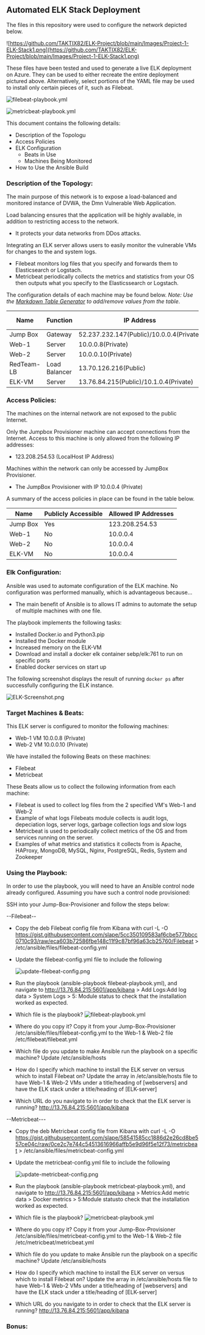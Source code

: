 ## Automated ELK Stack Deployment

The files in this repository were used to configure the network depicted below.

![https://github.com/TAKTIX82/ELK-Project/blob/main/Images/Project-1-ELK-Stack1.png](https://github.com/TAKTIX82/ELK-Project/blob/main/Images/Project-1-ELK-Stack1.png)

These files have been tested and used to generate a live ELK deployment on Azure. They can be used to either recreate the entire deployment pictured above. Alternatively, select portions of the YAML file may be used to install only certain pieces of it, such as Filebeat.

  ![filebeat-playbook.yml](https://github.com/TAKTIX82/ELK-Project/blob/main/Ansible/filebeat-playbook.yml)
  
  ![metricbeat-playbook.yml](https://github.com/TAKTIX82/ELK-Project/blob/main/Ansible/metricbeat-playbook.yml)

This document contains the following details:
- Description of the Topologu
- Access Policies
- ELK Configuration
  - Beats in Use
  - Machines Being Monitored
- How to Use the Ansible Build


### Description of the Topology:

The main purpose of this network is to expose a load-balanced and monitored instance of DVWA, the Dmn Vulnerable Web Application.

Load balancing ensures that the application will be highly available, in addition to restricting access to the network.
- It protects your data networks from DDos attacks.

Integrating an ELK server allows users to easily monitor the vulnerable VMs for changes to the  and system logs.
- Filebeat monitors log files that you specify and forwards them to Elasticsearch or Logstach.
- Metricbeat periodically collects the metrics and statistics from your OS then outputs what you specify to the Elasticssearch or Logstach.

The configuration details of each machine may be found below.
_Note: Use the [Markdown Table Generator](http://www.tablesgenerator.com/markdown_tables) to add/remove values from the table_.

| Name       | Function      | IP Address                                 | Operating System |
|------------|---------------|--------------------------------------------|------------------|
| Jump Box   | Gateway       | 52.237.232.147(Public)/10.0.0.4(Private)   | Linux            |
| Web-1      | Server        | 10.0.0.8(Private)                          | Linux            |
| Web-2      | Server        | 10.0.0.10(Private)                         | Linux            |
| RedTeam-LB | Load Balancer | 13.70.126.216(Public)                      | Linux            |
| ELK-VM     | Server        | 13.76.84.215(Public)/10.1.0.4(Private)     | Linux            |

### Access Policies:

The machines on the internal network are not exposed to the public Internet. 

Only the Jumpbox Provisioner machine can accept connections from the Internet. Access to this machine is only allowed from the following IP addresses:
- 123.208.254.53 (LocalHost IP Address)

Machines within the network can only be accessed by JumpBox Provisioner.
- The JumpBox Provisioner with IP 10.0.0.4 (Private)

A summary of the access policies in place can be found in the table below.

| Name     | Publicly Accessible | Allowed IP Addresses |
|----------|---------------------|----------------------|
| Jump Box | Yes                 | 123.208.254.53       |
| Web-1    | No                  | 10.0.0.4             |
| Web-2    | No                  | 10.0.0.4             |
| ELK-VM   | No                  | 10.0.0.4             |

### Elk Configuration:

Ansible was used to automate configuration of the ELK machine. No configuration was performed manually, which is advantageous because...
- The main benefit of Ansible is to allows IT admins to automate the setup of multiple machines with one file.

The playbook implements the following tasks:
- Installed Docker.io and Python3.pip
- Installed the Docker module
- Increased memory on the ELK-VM
- Download and install a docker elk container sebp/elk:761 to run on specific ports
- Enabled docker services on start up

The following screenshot displays the result of running `docker ps` after successfully configuring the ELK instance.

![ELK-Screenshot.png](https://github.com/TAKTIX82/ELK-Project/blob/main/Images/ELK-Stack-Screenshot.png)

### Target Machines & Beats:
This ELK server is configured to monitor the following machines:
- Web-1 VM 10.0.0.8 (Private)
- Web-2 VM 10.0.0.10 (Private)

We have installed the following Beats on these machines:
- Filebeat
- Metricbeat

These Beats allow us to collect the following information from each machine:
- Filebeat is used to collect log files from the 2 specified VM's Web-1 and Web-2
- Example of what logs Filebeats module collects is audit logs, depeciation logs, server logs, garbage collection logs and slow logs
- Metricbeat is used to periodically collect metrics of the OS and from services running on the server.
- Examples of what metrics and statistics it collects from is Apache, HAProxy, MongoDB, MySQL, Nginx, PostgreSQL, Redis, System and Zookeeper


### Using the Playbook:
In order to use the playbook, you will need to have an Ansible control node already configured. Assuming you have such a control node provisioned: 

SSH into your Jump-Box-Provisioner and follow the steps below:

--Filebeat--

- Copy the deb Filebeat config file from Kibana with curl -L -O https://gist.githubusercontent.com/slape/5cc350109583af6cbe577bbcc0710c93/raw/eca603b72586fbe148c11f9c87bf96a63cb25760/Filebeat > /etc/ansible/files/filebeat-config.yml
- Update the filebeat-config.yml file to include the following 

   ![update-filebeat-config.png](https://github.com/TAKTIX82/ELK-Project/blob/main/Images/update-filebeat-config.png)
  
- Run the playbook (ansible-playbook filebeat-playbook.yml), and navigate to http://13.76.84.215:5601/app/kibana > Add Logs:Add log data > System Logs > 5: Module status to check that the installation worked as expected.
- Which file is the playbook? ![filebeat-playbook.yml](https://github.com/TAKTIX82/ELK-Project/blob/main/Ansible/filebeat-playbook.yml)
- Where do you copy it? Copy it from your Jump-Box-Provisioner /etc/ansible/files/filebeat-config.yml to the Web-1 & Web-2 file /etc/filebeat/filebeat.yml
- Which file do you update to make Ansible run the playbook on a specific machine? Update /etc/ansible/hosts
- How do I specify which machine to install the ELK server on versus which to install Filebeat on? Update the array in /etc/ansible/hosts file to have Web-1 & Web-2 VMs under a title/heading of [webservers] and have the ELK stack under a title/heading of [ELK-server]
- Which URL do you navigate to in order to check that the ELK server is running? http://13.76.84.215:5601/app/kibana

--Metricbeat---

- Copy the deb Metricbeat config file from Kibana with curl -L -O https://gist.githubusercontent.com/slape/58541585cc1886d2e26cd8be557ce04c/raw/0ce2c7e744c54513616966affb5e9d96f5e12f73/metricbeat > /etc/ansible/files/metricbeat-config.yml
- Update the metricbeat-config.yml file to include the following

   ![update-metricbeat-config.png](https://github.com/TAKTIX82/ELK-Project/blob/main/Images/update-metricbeat-config.png)
  
- Run the playbook (ansible-playbook metricbeat-playbook.yml), and navigate to http://13.76.84.215:5601/app/kibana > Metrics:Add metric data > Docker metrics > 5:Module statusto check that the installation worked as expected.
- Which file is the playbook? ![metricbeat-playbook.yml](https://github.com/TAKTIX82/ELK-Project/blob/main/Ansible/metricbeat-playbook.yml)
- Where do you copy it? Copy it from your Jump-Box-Provisioner /etc/ansible/files/metricbeat-config.yml to the Web-1 & Web-2 file /etc/metricbeat/metricbeat.yml
- Which file do you update to make Ansible run the playbook on a specific machine? Update /etc/ansible/hosts 
- How do I specify which machine to install the ELK server on versus which to install Filebeat on? Update the array in /etc/ansible/hosts file to have Web-1 & Web-2 VMs under a title/heading of [webservers] and have the ELK stack under a title/heading of [ELK-server]
- Which URL do you navigate to in order to check that the ELK server is running? http://13.76.84.215:5601/app/kibana

### Bonus: 
